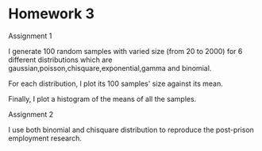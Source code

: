  # Homework 3

Assignment 1

I generate 100 random samples with varied size (from 20 to 2000) for 6 different distributions which are gaussian,poisson,chisquare,exponential,gamma and binomial.

For each distribution, I plot its 100 samples' size against its mean. 

Finally, I plot a histogram of the means of all the samples.

Assignment 2

I use both binomial and chisquare distribution to reproduce the post-prison employment research.